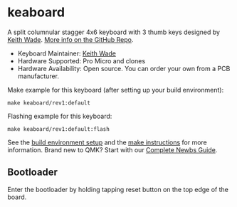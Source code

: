 # keaboard

A split columnular stagger 4x6 keyboard with 3 thumb keys designed by [Keith Wade](https://github.com/keawade). [More info on the GitHub Repo](https://github.com/keawade/keaboard).

* Keyboard Maintainer: [Keith Wade](https://github.com/keawade)
* Hardware Supported: Pro Micro and clones
* Hardware Availability: Open source. You can order your own from a PCB manufacturer.

Make example for this keyboard (after setting up your build environment):

    make keaboard/rev1:default

Flashing example for this keyboard:

    make keaboard/rev1:default:flash

See the [build environment setup](https://docs.qmk.fm/#/getting_started_build_tools) and the [make instructions](https://docs.qmk.fm/#/getting_started_make_guide) for more information. Brand new to QMK? Start with our [Complete Newbs Guide](https://docs.qmk.fm/#/newbs).

## Bootloader

Enter the bootloader by holding tapping reset button on the top edge of the board.